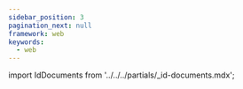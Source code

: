 ```yaml
---
sidebar_position: 3
pagination_next: null
framework: web
keywords:
  - web
---
```


import IdDocuments from '../../../partials/_id-documents.mdx';

<IdDocuments/> 